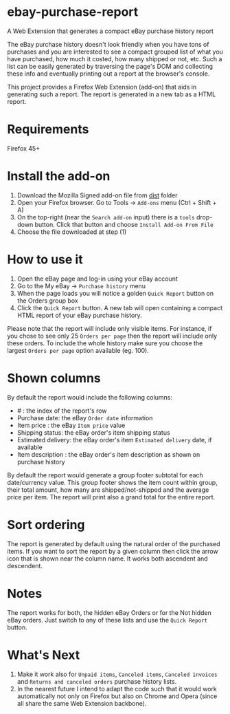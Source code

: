 # ebay-purchase-report
A Web Extension that generates a compact eBay purchase history report

The eBay purchase history doesn't look friendly when you have tons of purchases and you are interested to see a compact grouped list of what you have purchased, how much it costed, how many shipped or not, etc.
Such a list can be easily generated by traversing the page's DOM and collecting these info and eventually printing out a report at the browser's console.

This project provides a Firefox Web Extension (add-on) that aids in generating such a report. The report is generated in a new tab as a HTML report.

# Requirements

Firefox 45+

# Install the add-on

1. Download the Mozilla Signed add-on file from [dist](https://github.com/eugenmihailescu/ebay-purchase-report/tree/master/dist) folder
2. Open your Firefox browser. Go to Tools -> `Add-ons` menu (Ctrl + Shift + A)
3. On the top-right (near the `Search add-on` input) there is a `tools` drop-down button. Click that button and choose `Install Add-on From File` 
4. Choose the file downloaded at step (1)

# How to use it

1. Open the eBay page and log-in using your eBay account
2. Go to the My eBay -> `Purchase history` menu
3. When the page loads you will notice a golden `Quick Report` button on the Orders group box
4. Click the `Quick Report` button. A new tab will open containing a compact HTML report of your eBay purchase history.

Please note that the report will include only visible items. For instance, if you chose to see only 25 `Orders per page` then the report will include only these orders. To include the whole history make sure you choose the largest `Orders per page` option available (eg. 100).

# Shown columns

By default the report would include the following columns:
 - \# : the index of the report's row
 - Purchase date: the eBay `Order date` information
 - Item price : the eBay `Item price` value
 - Shipping status: the eBay order's item shipping status
 - Estimated delivery: the eBay order's item `Estimated delivery` date, if available
 - Item description : the eBay order's item description as shown on purchase history
 
By default the report would generate a group footer subtotal for each date/currency value. This group footer shows the item count within group, their total amount, how many are shipped/not-shipped and the average price per item.
The report will print also a grand total for the entire report.
 
# Sort ordering

The report is generated by default using the natural order of the purchased items. If you want to sort the report by a given column then click the arrow icon that is shown near the column name. It works both ascendent and descendent. 

# Notes

The report works for both, the hidden eBay Orders or for the Not hidden eBay orders. Just switch to any of these lists and use the `Quick Report` button.


# What's Next

1. Make it work also for `Unpaid items`, `Canceled items`, `Canceled invoices` and `Returns and canceled orders` purchase history lists.
2. In the nearest future I intend to adapt the code such that it would work automatically not only on Firefox but also on Chrome and Opera (since all share the same Web Extension backbone).